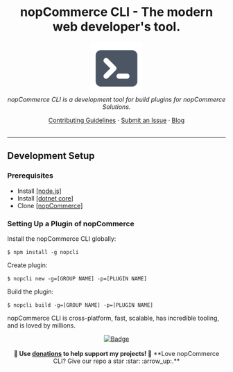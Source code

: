 <h1 align="center">nopCommerce CLI - The modern web developer's tool.</h1>

<p align="center">
  <img src="https://raw.githubusercontent.com/DiogenesPolanco/nopCommerce-cli/development/src/assets/images/logos/nopcli.png" alt="nopCommerce CLI-logo" width="120px" height="120px"/>
  <br>
  <i>nopCommerce CLI is a development tool for build plugins for nopCommerce Solutions.</i>
  <br>
</p>
 
<p align="center">
  <a href="CONTRIBUTING.md">Contributing Guidelines</a>
  ·
  <a href="https://github.com/DiogenesPolanco/nopCommerce-cli/issues">Submit an Issue</a>
  ·
  <a href="https://blog.nopcli.io/">Blog</a>
  <br>
  <br>
</p>
 
<hr>
  
## Development Setup

### Prerequisites

- Install <a href="https://nodejs.org/es/download/">[node.js] </a>
- Install <a href="https://dotnet.microsoft.com/download">[dotnet core]</a>
- Clone <a href="https://github.com/nopSolutions/nopCommerce">[nopCommerce]</a>

### Setting Up a Plugin of nopCommerce

Install the nopCommerce CLI globally:

```
$ npm install -g nopcli
```

Create plugin:

```
$ nopcli new -g=[GROUP NAME] -p=[PLUGIN NAME]
```

Build the plugin:

```
$ nopcli build -g=[GROUP NAME] -p=[PLUGIN NAME]
```

nopCommerce CLI is cross-platform, fast, scalable, has incredible tooling, and is loved by millions.
<p align="center">
	<a href="https://www.paypal.com/donate/?hosted_button_id=VM4NMF6PY4SMG"><img width="185" src="images/badge.svg" alt="Badge"></a>
	<br><br>
	<b>🙌 Use <a href="https://diogenespolanco.com">donations</a> to help support <b>my</b> projects! 🙌</b>
	**Love nopCommerce CLI? Give our repo a star :star: :arrow_up:.** 
</p>



